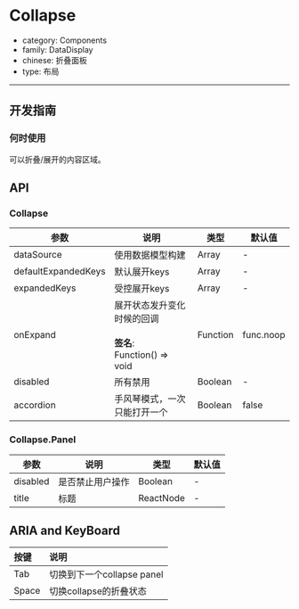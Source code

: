 # Collapse

-   category: Components
-   family: DataDisplay
-   chinese: 折叠面板
-   type: 布局

---

## 开发指南

### 何时使用

可以折叠/展开的内容区域。

## API

### Collapse

| 参数                  | 说明                                                 | 类型       | 默认值       |
| ------------------- | -------------------------------------------------- | -------- | --------- |
| dataSource          | 使用数据模型构建                                           | Array    | -         |
| defaultExpandedKeys | 默认展开keys                                           | Array    | -         |
| expandedKeys        | 受控展开keys                                           | Array    | -         |
| onExpand            | 展开状态发升变化时候的回调<br/><br/>**签名**:<br/>Function() => void | Function | func.noop |
| disabled            | 所有禁用                                               | Boolean  | -         |
| accordion           | 手风琴模式，一次只能打开一个                                     | Boolean  | false     |

### Collapse.Panel

| 参数       | 说明       | 类型        | 默认值 |
| -------- | -------- | --------- | --- |
| disabled | 是否禁止用户操作 | Boolean   | -   |
| title    | 标题       | ReactNode | -   |

## ARIA and KeyBoard

| 按键    | 说明                   |
| :---- | :------------------- |
| Tab   | 切换到下一个collapse panel |
| Space | 切换collapse的折叠状态      |

